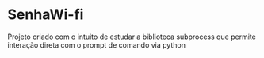 # SenhaWi-fi

Projeto criado com o intuito de estudar a biblioteca subprocess que permite interação direta com o prompt de comando via python
